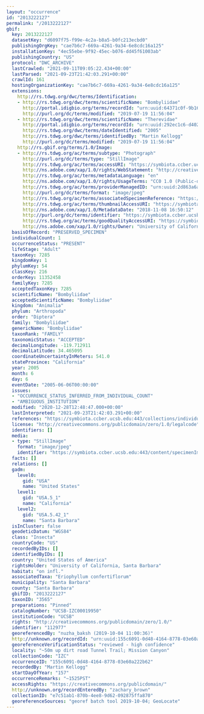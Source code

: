```yaml
---
layout: "occurrence"
id: "2013222127"
permalink: "/2013222127"
gbif:
  key: 2013222127
  datasetKey: "d6097f75-f99e-4c2a-b8a5-b0fc213ecbd0"
  publishingOrgKey: "cae7b6c7-669a-4261-9a34-6e8cdc16a125"
  installationKey: "4ec55ebe-9f92-45ec-b076-dd45f61003ab"
  publishingCountry: "US"
  protocol: "DWC_ARCHIVE"
  lastCrawled: "2021-09-11T09:05:22.434+00:00"
  lastParsed: "2021-09-23T21:42:03.291+00:00"
  crawlId: 161
  hostingOrganizationKey: "cae7b6c7-669a-4261-9a34-6e8cdc16a125"
  extensions:
    http://rs.tdwg.org/dwc/terms/Identification:
    - http://rs.tdwg.org/dwc/terms/scientificName: "Bombyliidae"
      http://portal.idigbio.org/terms/recordId: "urn:uuid:64371c0f-9b16-4d79-8309-9a6441b83cbd"
      http://purl.org/dc/terms/modified: "2019-07-19 11:56:04"
    - http://rs.tdwg.org/dwc/terms/scientificName: "Therevidae"
      http://portal.idigbio.org/terms/recordId: "urn:uuid:292ec1c6-d402-4b45-95c0-b6e55f7878c0"
      http://rs.tdwg.org/dwc/terms/dateIdentified: "2005"
      http://rs.tdwg.org/dwc/terms/identifiedBy: "Martin Kellogg"
      http://purl.org/dc/terms/modified: "2019-07-19 11:56:04"
    http://rs.gbif.org/terms/1.0/Image:
    - http://rs.tdwg.org/ac/terms/subtype: "Photograph"
      http://purl.org/dc/terms/type: "StillImage"
      http://rs.tdwg.org/ac/terms/accessURI: "https://symbiota.ccber.ucsb.edu:443/content/specimenImages/UCSB_IZC/UCSB-IZC00019/UCSB-IZC00019950_lg.jpg"
      http://ns.adobe.com/xap/1.0/rights/WebStatement: "http://creativecommons.org/publicdomain/zero/1.0/"
      http://rs.tdwg.org/ac/terms/metadataLanguage: "en"
      http://ns.adobe.com/xap/1.0/rights/UsageTerms: "CC0 1.0 (Public-domain)"
      http://rs.tdwg.org/ac/terms/providerManagedID: "urn:uuid:2d863a6a-986c-4b1a-bf5c-ec051dd910b7"
      http://purl.org/dc/terms/format: "image/jpeg"
      http://rs.tdwg.org/ac/terms/associatedSpecimenReference: "https://symbiota.ccber.ucsb.edu:443/collections/individual/index.php?occid=112977"
      http://rs.tdwg.org/ac/terms/thumbnailAccessURI: "https://symbiota.ccber.ucsb.edu:443/content/specimenImages/UCSB_IZC/UCSB-IZC00019/UCSB-IZC00019950_tn.jpg"
      http://ns.adobe.com/xap/1.0/MetadataDate: "2018-11-08 16:50:12"
      http://purl.org/dc/terms/identifier: "https://symbiota.ccber.ucsb.edu:443/content/specimenImages/UCSB_IZC/UCSB-IZC00019/UCSB-IZC00019950_lg.jpg"
      http://rs.tdwg.org/ac/terms/goodQualityAccessURI: "https://symbiota.ccber.ucsb.edu:443/content/specimenImages/UCSB_IZC/UCSB-IZC00019/UCSB-IZC00019950.jpg"
      http://ns.adobe.com/xap/1.0/rights/Owner: "University of California, Santa Barbara"
  basisOfRecord: "PRESERVED_SPECIMEN"
  individualCount: 1
  occurrenceStatus: "PRESENT"
  lifeStage: "Adult"
  taxonKey: 7285
  kingdomKey: 1
  phylumKey: 54
  classKey: 216
  orderKey: 11352458
  familyKey: 7285
  acceptedTaxonKey: 7285
  scientificName: "Bombyliidae"
  acceptedScientificName: "Bombyliidae"
  kingdom: "Animalia"
  phylum: "Arthropoda"
  order: "Diptera"
  family: "Bombyliidae"
  genericName: "Bombyliidae"
  taxonRank: "FAMILY"
  taxonomicStatus: "ACCEPTED"
  decimalLongitude: -119.712911
  decimalLatitude: 34.465095
  coordinateUncertaintyInMeters: 541.0
  stateProvince: "California"
  year: 2005
  month: 6
  day: 6
  eventDate: "2005-06-06T00:00:00"
  issues:
  - "OCCURRENCE_STATUS_INFERRED_FROM_INDIVIDUAL_COUNT"
  - "AMBIGUOUS_INSTITUTION"
  modified: "2020-12-28T12:48:47.000+00:00"
  lastInterpreted: "2021-09-23T21:42:03.291+00:00"
  references: "https://symbiota.ccber.ucsb.edu:443/collections/individual/index.php?occid=112977"
  license: "http://creativecommons.org/publicdomain/zero/1.0/legalcode"
  identifiers: []
  media:
  - type: "StillImage"
    format: "image/jpeg"
    identifier: "https://symbiota.ccber.ucsb.edu:443/content/specimenImages/UCSB_IZC/UCSB-IZC00019/UCSB-IZC00019950_lg.jpg"
  facts: []
  relations: []
  gadm:
    level0:
      gid: "USA"
      name: "United States"
    level1:
      gid: "USA.5_1"
      name: "California"
    level2:
      gid: "USA.5.42_1"
      name: "Santa Barbara"
  isInCluster: false
  geodeticDatum: "WGS84"
  class: "Insecta"
  countryCode: "US"
  recordedByIDs: []
  identifiedByIDs: []
  country: "United States of America"
  rightsHolder: "University of California, Santa Barbara"
  habitat: "on infl."
  associatedTaxa: "Eriophyllum confertiflorum"
  municipality: "Santa Barbara"
  county: "Santa Barbara"
  gbifID: "2013222127"
  taxonID: "3565"
  preparations: "Pinned"
  catalogNumber: "UCSB-IZC00019950"
  institutionCode: "UCSB"
  rights: "http://creativecommons.org/publicdomain/zero/1.0/"
  identifier: "112977"
  georeferencedBy: "nuzha_baksh (2019-10-04 11:00:36)"
  http://unknown.org/recordId: "urn:uuid:155c6091-0d48-4164-8778-03e60a222b62"
  georeferenceVerificationStatus: "reviewed - high confidence"
  locality: "~50m up dirt road Tunnel Trail; Mission Canyon"
  collectionCode: "IZC"
  occurrenceID: "155c6091-0d48-4164-8778-03e60a222b62"
  recordedBy: "Martin Kellogg"
  startDayOfYear: "157"
  occurrenceRemarks: "~1525PST"
  accessRights: "https://creativecommons.org/publicdomain/"
  http://unknown.org/recordEnteredBy: "zachary_brown"
  collectionID: "e7c51ab1-870b-4ee8-9d62-092875ffa870"
  georeferenceSources: "georef batch tool 2019-10-04; GeoLocate"
---
```

